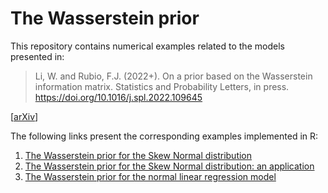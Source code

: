# The Wasserstein prior

This repository contains numerical examples related to the models presented in:

> Li, W. and Rubio, F.J. (2022+). On a prior based on the Wasserstein information matrix. Statistics and Probability Letters, in press. https://doi.org/10.1016/j.spl.2022.109645

[[arXiv](https://arxiv.org/abs/2202.03217)]

The following links present the corresponding examples implemented in R:

 1. [The Wasserstein prior for the Skew Normal distribution](https://rpubs.com/FJRubio/piwSN)
 2. [The Wasserstein prior for the Skew Normal distribution: an application](https://rpubs.com/FJRubio/piwBMI)
 3. [The Wasserstein prior for the normal linear regression model](https://rpubs.com/FJRubio/piwNLRM)
